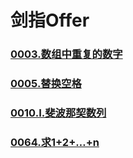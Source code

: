 # 剑指Offer

### []()
### [0003.数组中重复的数字](https://github.com/vjudge/leetcode/tree/master/剑指Offer/0003.数组中重复的数字)
### []()
### [0005.替换空格](https://github.com/vjudge/leetcode/tree/master/剑指Offer/0005.替换空格)
### []()
### []()
### [0010.I.斐波那契数列](https://github.com/vjudge/leetcode/tree/master/剑指Offer/0010.I.斐波那契数列)
### []()
### []()
### [0064.求1+2+…+n](https://github.com/vjudge/leetcode/tree/master/剑指Offer/0064.求1+2+…+n)
### []()
### []()
### []()
### []()
### []()
